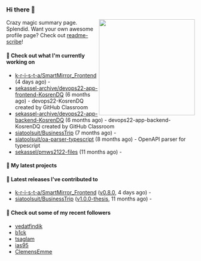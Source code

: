 ### Hi there 👋

<img align="right" src="https://github.com/KosrenDQ.png?size=512" width="256">

Crazy magic summary page. Splendid.
Want your own awesome profile page? Check out [readme-scribe](https://github.com/muesli/readme-scribe)!

#### 👷 Check out what I'm currently working on

- [k-r-i-s-t-a/SmartMirror_Frontend](https://github.com/k-r-i-s-t-a/SmartMirror_Frontend) (4 days ago) - 
- [sekassel-archive/devops22-app-frontend-KosrenDQ](https://github.com/sekassel-archive/devops22-app-frontend-KosrenDQ) (6 months ago) - devops22-KosrenDQ created by GitHub Classroom
- [sekassel-archive/devops22-app-backend-KosrenDQ](https://github.com/sekassel-archive/devops22-app-backend-KosrenDQ) (6 months ago) - devops22-app-backend-KosrenDQ created by GitHub Classroom
- [siatoolsuit/BusinessTrip](https://github.com/siatoolsuit/BusinessTrip) (7 months ago) - 
- [siatoolsuit/oa-parser-typescript](https://github.com/siatoolsuit/oa-parser-typescript) (8 months ago) - OpenAPI parser for typescript
- [sekassel/pmws2122-files](https://github.com/sekassel/pmws2122-files) (11 months ago) - 

#### 🌱 My latest projects


#### 🔭 Latest releases I've contributed to

- [k-r-i-s-t-a/SmartMirror_Frontend](https://github.com/k-r-i-s-t-a/SmartMirror_Frontend) ([v0.8.0](https://github.com/k-r-i-s-t-a/SmartMirror_Frontend/releases/tag/v0.8.0), 4 days ago) - 
- [siatoolsuit/BusinessTrip](https://github.com/siatoolsuit/BusinessTrip) ([v1.0.0-thesis](https://github.com/siatoolsuit/BusinessTrip/releases/tag/v1.0.0-thesis), 11 months ago) - 

#### 👯 Check out some of my recent followers

- [vedatfindik](https://github.com/vedatfindik)
- [b1ck](https://github.com/b1ck)
- [tsaglam](https://github.com/tsaglam)
- [ias95](https://github.com/ias95)
- [ClemensEmme](https://github.com/ClemensEmme)
